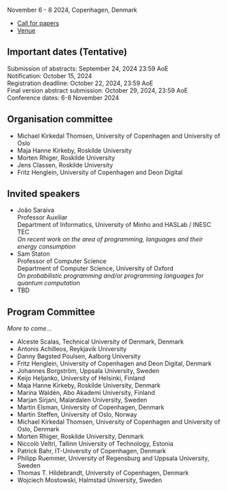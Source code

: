 
November 6 - 8 2024, Copenhagen, Denmark

* [Call for papers](call-for-paper.md)
* [Venue](venue.md)

## Important dates (Tentative)

Submission of abstracts: September 24, 2024 23:59 AoE<br>
Notification: October 15, 2024<br>
Registration deadline: October 22, 2024, 23:59 AoE<br>
Final version abstract submission: October 29, 2024, 23:59 AoE<br>
Conference dates: 6-8 November 2024


## Organisation committee

  * Michael Kirkedal Thomsen, University of Copenhagen and University of Oslo
  * Maja Hanne Kirkeby, Roskilde University
  * Morten Rhiger, Roskilde University
  * Jens Classen, Roskilde University
  * Fritz Henglein, University of Copenhagen and Deon Digital

## Invited speakers

* João Saraiva<br>
  Professor Auxiliar<br>
  Department of Informatics, University of Minho and HASLab / INESC TEC<br>
  _On recent work on the area of programming, languages and their energy consumption_
* Sam Staton<br>
  Professor of Computer Science<br>
  Department of Computer Science, University of Oxford<br>
  _On probabilistic programming and/or programming languages for quantum computation_
* TBD

## Program Committee

_More to come..._

  * Alceste Scalas, Technical University of Denmark, Denmark
  * Antonis Achilleos, Reykjavik University
  * Danny Bøgsted Poulsen, Aalborg University
  * Fritz Henglein, University of Copenhagen and Deon Digital, Denmark
  * Johannes Borgström, Uppsala University, Sweden
  * Keijo Heljanko, University of Helsinki, Finland
  * Maja Hanne Kirkeby, Roskilde University, Denmark
  * Marina Waldén, Abo Akademi University, Finland
  * Marjan Sirjani, Malardalen University, Sweden
  * Martin Elsman, University of Copenhagen, Denmark
  * Martin Steffen, University of Oslo, Norway
  * Michael Kirkedal Thomsen, University of Copenhagen and University of Oslo, Denmark
  * Morten Rhiger, Roskilde University, Denmark
  * Niccolò Veltri, Tallinn University of Technology, Estonia
  * Patrick Bahr, IT-University of Copenhagen, Denmark
  * Philipp Ruemmer, University of Regensburg and Uppsala University, Sweden
  * Thomas T. Hildebrandt, University of Copenhagen, Denmark
  * Wojciech Mostowski, Halmstad University, Sweden


